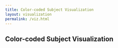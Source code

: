 ```yaml
---
title: Color-coded Subject Visualization
layout: visualization
permalink: /viz.html
---
```


## Color-coded Subject Visualization



